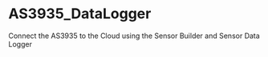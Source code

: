 # AS3935_DataLogger
 Connect the AS3935 to the Cloud using the Sensor Builder and Sensor Data Logger
